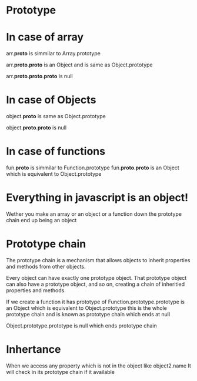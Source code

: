 # Prototype

# In case of array

arr.__proto__ is simmilar to Array.prototype

arr.__proto__.__proto__ is an Object and is same as Object.prototype

arr.__proto__.__proto__.__proto__ is null


# In case of Objects

object.__proto__ is same as Object.prototype

object.__proto__.__proto__ is null


# In case of functions

fun.__proto__ is simmilar to Function.prototype
fun.__proto__.__proto__ is an Object which is equivalent to Object.prototype

# Everything in javascript is an object!
Wether you make an array or an object or a function down the prototype chain end up being an object

# Prototype chain
The prototype chain is a mechanism that allows objects to inherit properties and methods from other objects. 

Every object can have exactly one prototype object. That prototype object can also have a prototype object, and so on, creating a chain of inheritied properties and methods.

If we create a function it has prototype of Function.prototype.prototype is an Object which is equivalent to Object.prototype 
this is the whole prototype chain and is known as prototype chain which ends at null

Object.prototype.prototype is null which ends prototype chain

# Inhertance

When we access any property which is not in the object like object2.name
It will check in its prototype chain if it available 

